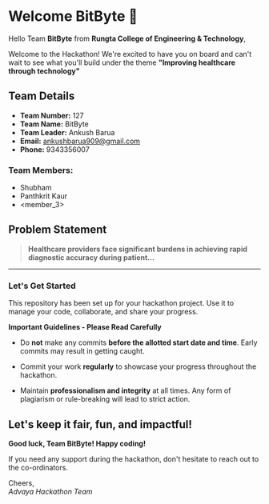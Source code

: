 # Welcome BitByte 👋

Hello Team **BitByte** from **Rungta College of Engineering & Technology**,

Welcome to the Hackathon! We're excited to have you on board and can't wait to see what you'll build under the theme **"Improving healthcare through technology"** 

## Team Details

- **Team Number:** 127  
- **Team Name:** BitByte
- **Team Leader:** Ankush Barua  
- **Email:** ankushbarua909@gmail.com  
- **Phone:** 9343356007  

### Team Members:
- Shubham 
- Panthkrit Kaur 
- <member_3> 

## Problem Statement

> **Healthcare providers face significant burdens in achieving rapid diagnostic accuracy during patient...**

---

### Let's Get Started 

This repository has been set up for your hackathon project. Use it to manage your code, collaborate, and share your progress.

**Important Guidelines - Please Read Carefully**

- Do **not** make any commits **before the allotted start date and time**. Early commits may result in getting caught.
- Commit your work **regularly** to showcase your progress throughout the hackathon.

- Maintain **professionalism and integrity** at all times. Any form of plagiarism or rule-breaking will lead to strict action.

Let's keep it fair, fun, and impactful! 
---

**Good luck, Team BitByte! Happy coding!**

If you need any support during the hackathon, don't hesitate to reach out to the co-ordinators.

Cheers,  
_Advaya Hackathon Team_